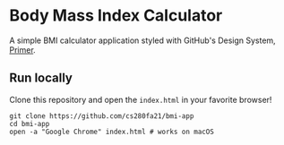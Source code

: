 # Body Mass Index Calculator

A simple BMI calculator application styled with GitHub's Design System, [Primer](https://primer.style/).


## Run locally

Clone this repository and open the `index.html` in your favorite browser!

```text
git clone https://github.com/cs280fa21/bmi-app
cd bmi-app
open -a "Google Chrome" index.html # works on macOS
```